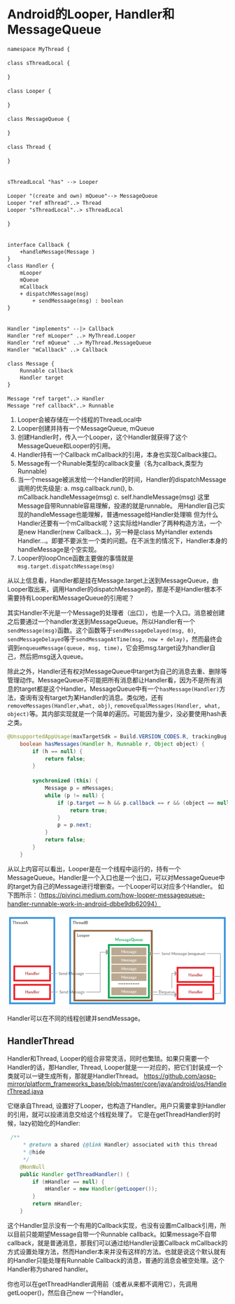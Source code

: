 # Android的Looper, Handler和MessageQueue

```plantuml!
namespace MyThread {

class sThreadLocal {

}

class Looper {

}

class MessageQueue {

}

class Thread {

}


sThreadLocal "has" --> Looper

Looper "(create and own) mQueue"--> MessageQueue
Looper "ref mThread"..> Thread
Looper "sThreadLocal"..> sThreadLocal

}


interface Callback {
	+handleMessage(Message )
}
class Handler {
	mLooper
	mQueue
	mCallback
	+ dispatchMessage(msg)
        + sendMessaage(msg) : boolean
}


Handler "implements" --|> Callback
Handler "ref mLooper" ..> MyThread.Looper
Handler "ref mQueue" ..> MyThread.MessageQueue
Handler "mCallback" ..> Callback

class Message {
	Runnable callback
	Handler target
}

Message "ref target"..> Handler
Message "ref callback"..> Runnable

```

1. Looper会被存储在一个线程的ThreadLocal中
2. Looper创建并持有一个MessageQueue, mQueue
3. 创建Handler时，传入一个Looper，这个Handler就获得了这个MessageQueue和Looper的引用。
4. Handler持有一个Callback mCallback的引用，本身也实现Callback接口。
5. Message有一个Runable类型的callback变量（名为callback,类型为Runnable)
6. 当一个message被派发给一个Handler的时间，Handler的dispatchMessage调用的优先级是:
   a. msg.callback.run(),
   b. mCallback.handleMessage(msg)
   c. self.handleMessage(msg)
   这里Message自带Runnable容易理解，投递的就是runnable。
   用Handler自己实现的handleMessage也能理解，普通message给Handler处理嘛
   但为什么Handler还要有一个mCallback呢？这实际给Handler了两种构造方法，一个是new Handler(new Callback...)，另一种是class MyHandler extends Handler...。即要不要派生一个类的问题。在不派生的情况下，Handler本身的handleMessage是个空实现。
7. Looper的loopOnce函数主要做的事情就是`msg.target.dispatchMessage(msg)`

从以上信息看，Handler都是挂在Message.target上送到MessageQueue，由Looper取出来，调用Handler的dispatchMessage的，那是不是Handler根本不需要持有Looper和MessageQueue的引用呢？

其实Handler不光是一个Message的处理者（出口），也是一个入口。消息被创建之后要通过一个handler发送到MessageQueue。所以Handler有一个`sendMessage(msg)`函数。这个函数等于`sendMessageDelayed(msg, 0)`, `sendMessageDelayed`等于`sendMessageAtTime(msg, now + delay)`，然而最终会调到`enqueueMessage(queue, msg, time)`，它会把msg.target设为handler自己，然后把msg送入queue。

除此之外，Handler还有权对MessageQueue中target为自己的消息去重、删除等管理动作。MessageQueue不可能把所有消息都让Handler看，因为不是所有消息的target都是这个Handler。MessageQueue中有一个`hasMessage(Handler)`方法，查询有没有target为某Handler的消息。类似地，还有`removeMessages(Handler,what, obj)`, `removeEqualMessages(Handler, what, object)`等。其内部实现就是一个简单的遍历。可能因为量少，没必要使用hash表之类。

```java
@UnsupportedAppUsage(maxTargetSdk = Build.VERSION_CODES.R, trackingBug = 170729553)
    boolean hasMessages(Handler h, Runnable r, Object object) {
        if (h == null) {
            return false;
        }

        synchronized (this) {
            Message p = mMessages;
            while (p != null) {
                if (p.target == h && p.callback == r && (object == null || p.obj == object)) {
                    return true;
                }
                p = p.next;
            }
            return false;
        }
    }
```

从以上内容可以看出，Looper是在一个线程中运行的，持有一个MessageQueue。Handler是一个入口也是一个出口，可以对MessageQueue中的target为自己的Message进行增删查。一个Looper可以对应多个Handler。
如下图所示：（https://pivinci.medium.com/how-looper-messagequeue-handler-runnable-work-in-android-dbbe9db62094）

![](/assets/res/2021-12-23-16-12-07.png)

Handler可以在不同的线程创建并sendMessage。

## HandlerThread

Handler和Thread, Looper的组合非常灵活，同时也繁琐。如果只需要一个Handler的话，那Handler, Thread, Looper就是一一对应的，把它们封装成一个类就可以一键生成所有，那就是HandlerThread。
https://github.com/aosp-mirror/platform_frameworks_base/blob/master/core/java/android/os/HandlerThread.java

它继承自Thread, 设置好了Looper，也构造了Handler。用户只需要拿到Handler的引用，就可以投递消息交给这个线程处理了。
它是在getThreadHandler的时候，lazy初始化的Handler:
```java
 /**
     * @return a shared {@link Handler} associated with this thread
     * @hide
     */
    @NonNull
    public Handler getThreadHandler() {
        if (mHandler == null) {
            mHandler = new Handler(getLooper());
        }
        return mHandler;
    }
```

这个Handler显示没有一个有用的Callback实现，也没有设置mCallback引用，所以目前只能期望Message自带一个Runnable callback。如果message不自带callback，就是普通消息，那我们可以通过给Handler设置Callback mCallback的方式设置处理方法，然而Handler本来并没有这样的方法。也就是说这个默认就有的Handler只能处理有Runnable Callback的消息，普通的消息会被空处理。这个Handler称为shared handler。

你也可以在getThreadHandler调用前（或者从来都不调用它），先调用getLooper()，然后自己new 一个Handler。

